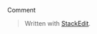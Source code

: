 

Comment
> Written with [StackEdit](https://stackedit.io/).
<!--stackedit_data:
eyJoaXN0b3J5IjpbMTkxOTM3ODAxXX0=
-->
